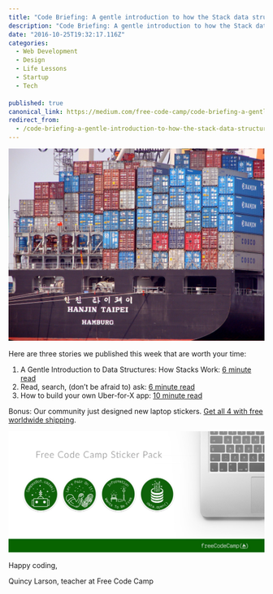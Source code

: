 ```yaml
---
title: "Code Briefing: A gentle introduction to how the Stack data structure works"
description: "Code Briefing: A gentle introduction to how the Stack data structure works. Here are three stories we published this week that are worth your time:"
date: "2016-10-25T19:32:17.116Z"
categories: 
  - Web Development
  - Design
  - Life Lessons
  - Startup
  - Tech

published: true
canonical_link: https://medium.com/free-code-camp/code-briefing-a-gentle-introduction-to-how-the-stack-data-structure-works-937b941276
redirect_from:
  - /code-briefing-a-gentle-introduction-to-how-the-stack-data-structure-works-937b941276
---
```


![](./asset-1.jpeg)

Here are three stories we published this week that are worth your time:

1.  A Gentle Introduction to Data Structures: How Stacks Work: [6 minute read](http://bit.ly/2eC7858)
2.  Read, search, (don’t be afraid to) ask: [6 minute read](http://bit.ly/2eGbxCO)
3.  How to build your own Uber-for-X app: [10 minute read](http://bit.ly/2eCmEiS)

Bonus: Our community just designed new laptop stickers. [Get all 4 with free worldwide shipping](http://bit.ly/2cGNEx2).

![](./asset-2.jpeg)

Happy coding,

Quincy Larson, teacher at Free Code Camp

